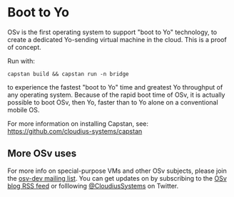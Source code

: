 Boot to Yo
==========

OSv is the first operating system to support "boot to Yo" technology, to create a dedicated Yo-sending virtual machine in the cloud. This is a proof of concept.

Run with:

```
capstan build && capstan run -n bridge
```

to experience the fastest "boot to Yo" time and greatest Yo throughput of any operating system.  Because of the rapid boot time of OSv, it is actually possible to boot OSv, then Yo, faster than to Yo alone on a conventional mobile OS.

For more information on installing Capstan, see: https://github.com/cloudius-systems/capstan


More OSv uses
-------------

For more info on special-purpose VMs and other OSv subjects, please join the [osv-dev mailing list](https://groups.google.com/forum/#!forum/osv-dev).  You can get updates on by subscribing to the [OSv blog RSS feed](http://osv.io/blog/atom.xml) or folllowing [@CloudiusSystems](https://twitter.com/CloudiusSystems) on Twitter.

